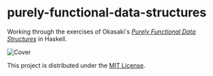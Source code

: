 purely-functional-data-structures
=================================

Working through the exercises of Okasaki's [_Purely Functional Data Structures_](http://www.amazon.com/Purely-Functional-Structures-Chris-Okasaki/dp/0521663504) in Haskell.

![Cover](http://assets.cambridge.org/97805216/63502/cover/9780521663502.jpg)

This project is distributed under the [MIT License](http://opensource.org/licenses/MIT).
